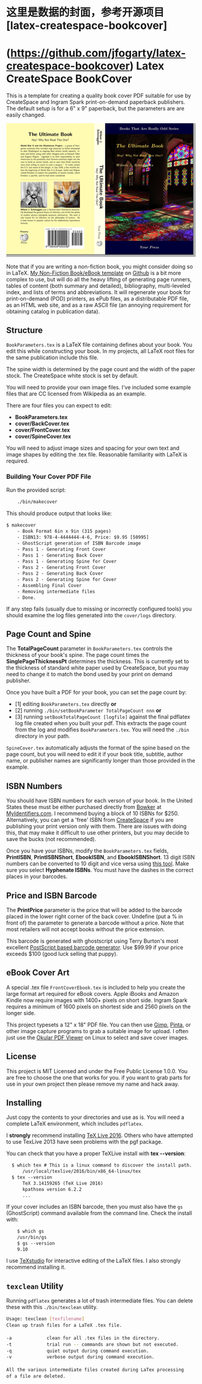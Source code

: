 # 这里是数据的封面，参考开源项目[latex-createspace-bookcover]
(https://github.com/jfogarty/latex-createspace-bookcover)
Latex CreateSpace BookCover
===========================

This is a template for creating a quality book cover PDF suitable for
use by CreateSpace and Ingram Spark print-on-demand paperback publishers.
The default setup is for a 6" x 9" paperback, but the parameters are
are easily changed.

[cover]: images/CoverExample.jpg "The Example Createspace Paperback Cover"

![This would be a Paperback Cover Image, but I can't find the file, Sorry.][cover]

Note that if you are writing a non-fiction book, you might consider doing so
in LaTeX. [My Non-Fiction Book/eBook template](https://github.com/jfogarty/latex-nonfiction-ebook-template) on [Github](https://github.com/) is a bit more complex
to use, but will do all the heavy lifting of generating page runners, tables
of content (both summary and detailed), bibliography, multi-leveled index,
and lists of terms and abbreviations. It will regenerate your book for
print-on-demand (POD) printers, as ePub files, as a distributable PDF
file, as an HTML web site, and as a raw ASCII file (an annoying requirement
for obtaining catalog in publication data).

## Structure

`BookParameters.tex` is a LaTeX file containing defines about your book. 
You edit this while constructing your book. In my projects, all LaTeX
root files for the same publication include this file.

The spine width is determined by the page count and the width of the
paper stock. The CreateSpace white stock is set by default. 

You will need to provide your own image files. I've included some example
files that are CC licensed from Wikipedia as an example.

There are four files you can expect to edit:

- **BookParameters.tex**
- **cover/BackCover.tex**
- **cover/FrontCover.tex**
- **cover/SpineCover.tex**

You will need to adjust image sizes and spacing for your own text and 
image shapes by editing the .tex file. Reasonable familiarity with LaTeX
is required.

### Building Your Cover PDF File ###

Run the provided script:

```bash
    ./bin/makecover
```

This should produce output that looks like:
```
$ makecover
    - Book Format 6in x 9in (315 pages)
    - ISBN13: 978-4-4444444-4-6, Price: $9.95 [50995]
    - GhostScript generation of ISBN Barcode image
    - Pass 1 - Generating Front Cover
    - Pass 1 - Generating Back Cover
    - Pass 1 - Generating Spine for Cover
    - Pass 2 - Generating Front Cover
    - Pass 2 - Generating Back Cover
    - Pass 2 - Generating Spine for Cover
    - Assembling Final Cover
    - Removing intermediate files
    - Done.
```
If any step fails (usually due to missing or incorrectly configured tools)
you should examine the log files generated into the `cover/logs` directory.

## Page Count and Spine

The **TotalPageCount** parameter in `BookParameters.tex` controls the
thickness of your book's spine. The page count times the **SinglePageThicknessPt**
determines the thickness. This is currently set to the thickness of standard
white paper used by CreateSpace, but you may need to change it to match the bond
used by your print on demand publisher.

Once you have built a PDF for your book, you can set the page count by:

- [1] editing `BookParameters.tex` directly **or**
- [2] running `./bin/setBookParameter TotalPageCount nnn` **or**
- [3] running `setBookTotalPageCount [logfile]` against
the final pdflatex log file created when you built your pdf.
This extracts the page count from the log and modifies `BookParameters.tex`.
You will need the `./bin` directory in your path.

`SpineCover.tex` automatically adjusts the format of the spine based on
the page count, but you will need to edit it if your book title, subtitle,
author name, or publisher names are significantly longer than those
provided in the example.

## ISBN Numbers

You should have ISBN numbers for each verson of your book. 
In the United States these must be either purchased directly from
[Bowker](http://www.bowker.com/) at [MyIdentifiers.com](https://www.myidentifiers.com/get-your-isbn-now). I recommend buying a block of 10 ISBNs for $250. Alternatively, you can
get a 'free' ISBN from [CreateSpace](https://www.createspace.com) if you are
publishing your print version only with them.
There are issues with doing this, that may make it difficult
to use other printers, but you may decide to save the bucks (not recommended).

Once you have your ISBNs, modify the `BookParameters.tex` fields, **PrintISBN**,
**PrintISBNShort**, **EbookISBN**, and **EbookISBNShort**. 13 digit ISBN numbers
can be converted to 10 digit and vice versa using [this tool](http://pcn.loc.gov/isbncnvt.html). Make sure you select **Hyphenate ISBNs**. You must have the
dashes in the correct places in your barcodes.
 
## Price and ISBN Barcode

The **PrintPrice** parameter is the price that will be added to the barcode 
placed in the lower right corner of the back cover. Undefine (put a % in
front of) the parameter to generate a barcode without a price. Note that
most retailers will not accept books without the price extension.

This barcode is generated with ghostscript using Terry Burton's most excellent
[PostScript based barcode generator](https://github.com/bwipp/postscriptbarcode).
Use $99.99 if your price exceeds $100 (good luck selling that puppy).
 
## eBook Cover Art

A special .tex file `FrontCoverEbook.tex` is included to help you create the
large format art required for eBook covers. Apple iBooks and Amazon Kindle now
require images with 1400+ pixels on short side. Ingram Spark requires a minimum
of 1600 pixels on shortest side and 2560 pixels on the longer side.

This project typesets a 12" x 18" PDF file. You can then use [Gimp](https://www.gimp.org/), [Pinta](https://pinta-project.com/pintaproject/pinta/), or
other image capture programs to grab a suitable image for upload. I often just
use the [Okular PDF Viewer](https://okular.kde.org/) on Linux to select and
save cover images.


## License

This project is MIT Licensed and under the Free Public License 1.0.0. You are
free to choose the one that works for you. if you want to grab parts for use
in your own project then please remove my name and hack away.

## Installing 

Just copy the contents to your directories and use as is. You will need a
complete LaTeX environment, which includes `pdflatex`. 

I **strongly** recommend installing [TeX Live 2016](https://www.tug.org/texlive/doc/texlive-en/texlive-en.html).
Others who have attempted to use TexLive 2013 have seen problems with the pgf package.

You can check that you have a proper TeXLive install with **tex --version**:

```
  $ which tex # This is a linux command to discover the install path.
      /usr/local/texlive/2016/bin/x86_64-linux/tex
  $ tex --version
      TeX 3.14159265 (TeX Live 2016)
      kpathsea version 6.2.2
      ...

```

If your cover includes an ISBN barcode, then you must also have the `gs`
(GhostScript) command available from the command line. Check the install with:

```
    $ which gs
    /usr/bin/gs
    $ gs --version
    9.10
```

I use [TeXstudio](http://www.texstudio.org/) for interactive editing of the LaTeX files. 
I also strongly recommend installing it.


## `texclean` Utility

Running `pdflatex` generates a lot of trash intermediate files. You can
delete these with this `./bin/texclean` utility.

```bash
Usage: texclean [texfilename]
Clean up trash files for a LaTeX .tex file.

-a             clean for all .tex files in the directory.
-t             trial run -- commands are shown but not executed.
-q             quiet output during command execution.
-v             verbose output during command execution.

All the various intermediate files created during LaTex processing
of a file are deleted.
```



